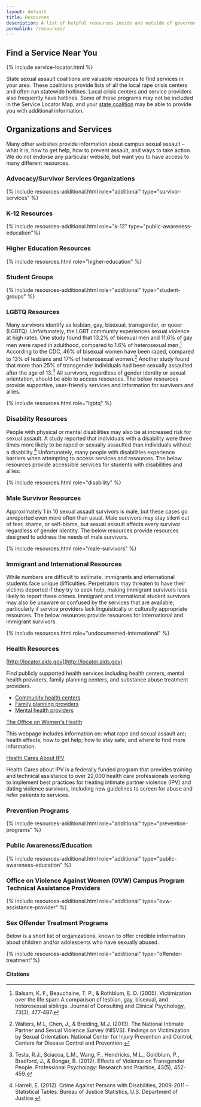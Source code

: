 ```yaml
---
layout: default
title: Resources
description: A list of helpful resources inside and outside of government.
permalink: /resources/
---
```


## Find a Service Near You

{% include service-locator.html %}

State sexual assault coalitions are valuable resources to find services in your area.  These coalitions provide lists of all the local rape crisis centers and often run statewide hotlines.  Local crisis centers and service providers also frequently have hotlines.  Some of these programs may not be included in the Service Locator Map, and your [state coalition](http://www.justice.gov/ovw/local-resources) may be able to provide you with additional information.  

## Organizations and Services

Many other websites provide information about campus sexual assault – what it is, how to get help, how to prevent assault, and ways to take action. We do not endorse any particular website, but want you to have access to many different resources.

### Advocacy/Survivor Services Organizations
{% include resources-additional.html role="additional" type="survivor-services" %}

### K-12 Resources
{% include resources-additional.html role="k-12" type="public-awareness-education"%}

### Higher Education Resources
{% include resources.html role="higher-education" %}

### Student Groups
{% include resources-additional.html role="additional" type="student-groups" %}

### LGBTQ Resources
Many survivors identify as lesbian, gay, bisexual, transgender, or queer (LGBTQ). Unfortunately, the LGBT community experiences sexual violence at high rates. One study found that 13.2% of bisexual men and 11.6% of gay men were raped in adulthood, compared to 1.6% of heterosexual men.[^1] According to the CDC, 46% of bisexual women have been raped, compared to 13% of lesbians and 17% of heterosexual women.[^2] Another study found that more than 25% of transgender individuals had been sexually assaulted after the age of 13.[^3] All survivors, regardless of gender identity or sexual orientation, should be able to access resources. The below resources provide supportive, user-friendly services and information for survivors and allies.

{% include resources.html role="lgbtq" %}

### Disability Resources
People with physical or mental disabilities may also be at increased risk for sexual assault. A study reported that individuals with a disability were three times more likely to be raped or sexually assaulted than individuals without a disability.[^4] Unfortunately, many people with disabilities experience barriers when attempting to access services and resources. The below resources provide accessible services for students with disabilities and allies:

{% include resources.html role="disability" %}

### Male Survivor Resources
Approximately 1 in 10 sexual assault survivors is male, but these cases go unreported even more often than usual. Male survivors may stay silent out of fear, shame, or self-blame, but sexual assault affects every survivor regardless of gender identity. The below resources provide resources designed to address the needs of male survivors.

{% include resources.html role="male-survivors" %}

### Immigrant and International Resources
While numbers are difficult to estimate, immigrants and international students face unique difficulties. Perpetrators may threaten to have their victims deported if they try to seek help, making immigrant survivors less likely to report these crimes. Immigrant and international student survivors may also be unaware or confused by the services that are available, particularly if service providers lack linguistically or culturally appropriate resources. The below resources provide resources for international and immigrant survivors.

{% include resources.html role="undocumented-international" %}

### Health Resources

[http://locator.aids.gov](http://locator.aids.gov)

Find publicly supported health services including health centers, mental health providers, family planning centers, and substance abuse treatment providers.

*	[Community health centers](http://findahealthcenter.hrsa.gov/)
*	[Family planning providers](http://www.hhs.gov/opa/)
*	[Mental health providers](http://findtreatment.samhsa.gov/MHTreatmentLocator/faces/quickSearch.jspx)

[The Office on Women's Health](http://www.womenshealth.gov/violence-against-women/index.html)

This webpage includes information on: what rape and sexual assault are; health effects; how to get help; how to stay safe; and where to find more information.

[Health Cares About IPV](http://www.healthcaresaboutipv.org/)

Health Cares about IPV is a federally funded program that provides training and technical assistance to over 22,000 health care professionals working to implement best practices for treating intimate partner violence (IPV) and dating violence survivors, including new guidelines to screen for abuse and refer patients to services.

### Prevention Programs
{% include resources-additional.html role="additional" type="prevention-programs" %}

### Public Awareness/Education
{% include resources-additional.html role="additional" type="public-awareness-education" %}

### Office on Violence Against Women (OVW) Campus Program Technical Assistance Providers
{% include resources-additional.html role="additional" type="ovw-assistance-provider" %}

### Sex Offender Treatment Programs
Below is a short list of organizations, known to offer credible information about children and/or adolescents who have sexually abused.

{% include resources-additional.html role="additional" type="offender-treatment"%}

#### Citations

[^1]:	Balsam, K. F., Beauchaine, T. P., & Rothblum, E. D. (2005). Victimization over the life span: A comparison of lesbian, gay, bisexual, and heterosexual siblings. Journal of Consulting and Clinical Psychology, 73(3), 477‐487.

[^2]:	Walters, M.L, Chen, J., & Breiding, M.J. (2013). The National Intimate Partner and Sexual Violence Survey (NISVS). Findings on Victimization by Sexual Orientation. National Center for Injury Prevention and Control, Centers for Disease Control and Prevention.

[^3]:	Testa, R.J., Sciacca, L.M., Wang, F., Hendricks, M.L., Goldblum, P., Bradford, J., & Bongar, B. (2012). Effects of Violence on Transgender People. Professional Psychology: Research and Practice, 43(5), 452-459.

[^4]: Harrell, E. (2012). Crime Against Persons with Disabilities, 2009-2011 – Statistical Tables. Bureau of Justice Statistics, U.S. Department of Justice.
